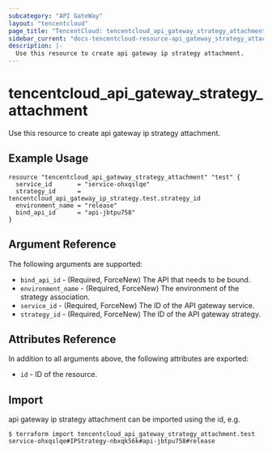 ```yaml
---
subcategory: "API GateWay"
layout: "tencentcloud"
page_title: "TencentCloud: tencentcloud_api_gateway_strategy_attachment"
sidebar_current: "docs-tencentcloud-resource-api_gateway_strategy_attachment"
description: |-
  Use this resource to create api gateway ip strategy attachment.
---
```


# tencentcloud_api_gateway_strategy_attachment

Use this resource to create api gateway ip strategy attachment.

## Example Usage

```hcl
resource "tencentcloud_api_gateway_strategy_attachment" "test" {
  service_id       = "service-ohxqslqe"
  strategy_id      = tencentcloud_api_gateway_ip_strategy.test.strategy_id
  environment_name = "release"
  bind_api_id      = "api-jbtpu758"
}
```

## Argument Reference

The following arguments are supported:

* `bind_api_id` - (Required, ForceNew) The API that needs to be bound.
* `environment_name` - (Required, ForceNew) The environment of the strategy association.
* `service_id` - (Required, ForceNew) The ID of the API gateway service.
* `strategy_id` - (Required, ForceNew) The ID of the API gateway strategy.

## Attributes Reference

In addition to all arguments above, the following attributes are exported:

* `id` - ID of the resource.



## Import

api gateway ip strategy attachment can be imported using the id, e.g.

```
$ terraform import tencentcloud_api_gateway_strategy_attachment.test service-ohxqslqe#IPStrategy-nbxqk56k#api-jbtpu758#release
```

